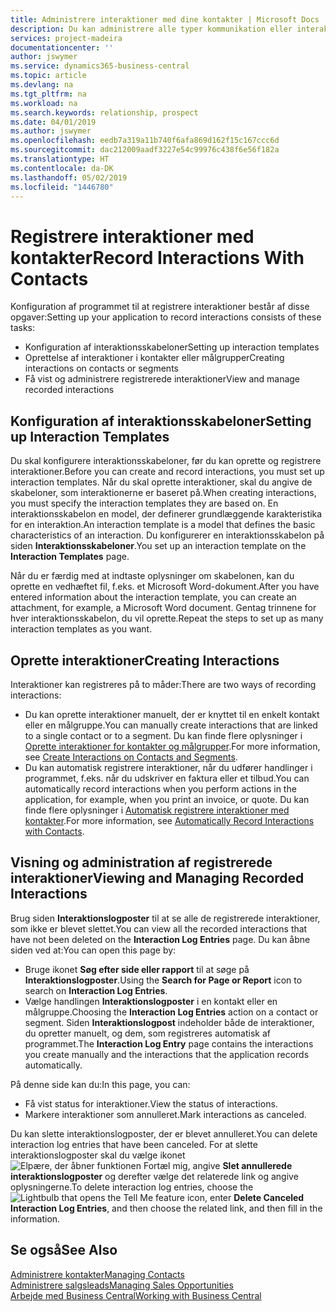 ```yaml
---
title: Administrere interaktioner med dine kontakter | Microsoft Docs
description: Du kan administrere alle typer kommunikation eller interaktioner mellem din virksomhed og dine kontakter, f.eks. kommunikation via brev, telefon, møder osv.
services: project-madeira
documentationcenter: ''
author: jswymer
ms.service: dynamics365-business-central
ms.topic: article
ms.devlang: na
ms.tgt_pltfrm: na
ms.workload: na
ms.search.keywords: relationship, prospect
ms.date: 04/01/2019
ms.author: jswymer
ms.openlocfilehash: eedb7a319a11b740f6afa869d162f15c167ccc6d
ms.sourcegitcommit: dac212009aadf3227e54c99976c438f6e56f182a
ms.translationtype: HT
ms.contentlocale: da-DK
ms.lasthandoff: 05/02/2019
ms.locfileid: "1446780"
---
```

# <a name="record-interactions-with-contacts"></a><span data-ttu-id="e17b2-103">Registrere interaktioner med kontakter</span><span class="sxs-lookup"><span data-stu-id="e17b2-103">Record Interactions With Contacts</span></span>
<span data-ttu-id="e17b2-104">Konfiguration af programmet til at registrere interaktioner består af disse opgaver:</span><span class="sxs-lookup"><span data-stu-id="e17b2-104">Setting up your application to record interactions consists of these tasks:</span></span>

* <span data-ttu-id="e17b2-105">Konfiguration af interaktionsskabeloner</span><span class="sxs-lookup"><span data-stu-id="e17b2-105">Setting up interaction templates</span></span>  
* <span data-ttu-id="e17b2-106">Oprettelse af interaktioner i kontakter eller målgrupper</span><span class="sxs-lookup"><span data-stu-id="e17b2-106">Creating interactions on contacts or segments</span></span>  
* <span data-ttu-id="e17b2-107">Få vist og administrere registrerede interaktioner</span><span class="sxs-lookup"><span data-stu-id="e17b2-107">View and manage recorded interactions</span></span>  

##  <a name="setting-up-interaction-templates"></a><span data-ttu-id="e17b2-108">Konfiguration af interaktionsskabeloner</span><span class="sxs-lookup"><span data-stu-id="e17b2-108">Setting up Interaction Templates</span></span>
<span data-ttu-id="e17b2-109">Du skal konfigurere interaktionsskabeloner, før du kan oprette og registrere interaktioner.</span><span class="sxs-lookup"><span data-stu-id="e17b2-109">Before you can create and record interactions, you must set up interaction templates.</span></span> <span data-ttu-id="e17b2-110">Når du skal oprette interaktioner, skal du angive de skabeloner, som interaktionerne er baseret på.</span><span class="sxs-lookup"><span data-stu-id="e17b2-110">When creating interactions, you must specify the interaction templates they are based on.</span></span> <span data-ttu-id="e17b2-111">En interaktionsskabelon en model, der definerer grundlæggende karakteristika for en interaktion.</span><span class="sxs-lookup"><span data-stu-id="e17b2-111">An interaction template is a model that defines the basic characteristics of an interaction.</span></span>
<span data-ttu-id="e17b2-112">Du konfigurerer en interaktionsskabelon på siden **Interaktionsskabeloner**.</span><span class="sxs-lookup"><span data-stu-id="e17b2-112">You set up an interaction template on the **Interaction Templates** page.</span></span>

<span data-ttu-id="e17b2-113">Når du er færdig med at indtaste oplysninger om skabelonen, kan du oprette en vedhæftet fil, f.eks. et Microsoft Word-dokument.</span><span class="sxs-lookup"><span data-stu-id="e17b2-113">After you have entered information about the interaction template, you can create an attachment, for example, a Microsoft Word document.</span></span> <span data-ttu-id="e17b2-114">Gentag trinnene for hver interaktionsskabelon, du vil oprette.</span><span class="sxs-lookup"><span data-stu-id="e17b2-114">Repeat the steps to set up as many interaction templates as you want.</span></span>  

## <a name="creating-interactions"></a><span data-ttu-id="e17b2-115">Oprette interaktioner</span><span class="sxs-lookup"><span data-stu-id="e17b2-115">Creating Interactions</span></span>
<span data-ttu-id="e17b2-116">Interaktioner kan registreres på to måder:</span><span class="sxs-lookup"><span data-stu-id="e17b2-116">There are two ways of recording interactions:</span></span>

* <span data-ttu-id="e17b2-117">Du kan oprette interaktioner manuelt, der er knyttet til en enkelt kontakt eller en målgruppe.</span><span class="sxs-lookup"><span data-stu-id="e17b2-117">You can manually create interactions that are linked to a single contact or to a segment.</span></span> <span data-ttu-id="e17b2-118">Du kan finde flere oplysninger i [Oprette interaktioner for kontakter og målgrupper](marketing-how-create-interactions.md).</span><span class="sxs-lookup"><span data-stu-id="e17b2-118">For more information, see [Create Interactions on Contacts and Segments](marketing-how-create-interactions.md).</span></span>  
* <span data-ttu-id="e17b2-119">Du kan automatisk registrere interaktioner, når du udfører handlinger i programmet, f.eks. når du udskriver en faktura eller et tilbud.</span><span class="sxs-lookup"><span data-stu-id="e17b2-119">You can automatically record interactions when you perform actions in the application, for example, when you print an invoice, or quote.</span></span> <span data-ttu-id="e17b2-120">Du kan finde flere oplysninger i [Automatisk registrere interaktioner med kontakter](marketing-auto-record-interactions.md).</span><span class="sxs-lookup"><span data-stu-id="e17b2-120">For more information, see [Automatically Record Interactions with Contacts](marketing-auto-record-interactions.md).</span></span>

## <a name="viewing-and-managing-recorded-interactions"></a><span data-ttu-id="e17b2-121">Visning og administration af registrerede interaktioner</span><span class="sxs-lookup"><span data-stu-id="e17b2-121">Viewing and Managing Recorded Interactions</span></span>
<span data-ttu-id="e17b2-122">Brug siden **Interaktionslogposter** til at se alle de registrerede interaktioner, som ikke er blevet slettet.</span><span class="sxs-lookup"><span data-stu-id="e17b2-122">You can view all the recorded interactions that have not been deleted on the **Interaction Log Entries** page.</span></span> <span data-ttu-id="e17b2-123">Du kan åbne siden ved at:</span><span class="sxs-lookup"><span data-stu-id="e17b2-123">You can open this page by:</span></span>

* <span data-ttu-id="e17b2-124">Bruge ikonet **Søg efter side eller rapport** til at søge på **Interaktionslogposter**.</span><span class="sxs-lookup"><span data-stu-id="e17b2-124">Using the **Search for Page or Report** icon to search on **Interaction Log Entries**.</span></span>
* <span data-ttu-id="e17b2-125">Vælge handlingen **Interaktionslogposter** i en kontakt eller en målgruppe.</span><span class="sxs-lookup"><span data-stu-id="e17b2-125">Choosing the **Interaction Log Entries** action on a contact or segment.</span></span>
  <span data-ttu-id="e17b2-126">Siden **Interaktionslogpost** indeholder både de interaktioner, du opretter manuelt, og dem, som registreres automatisk af programmet.</span><span class="sxs-lookup"><span data-stu-id="e17b2-126">The **Interaction Log Entry** page contains the interactions you create manually and the interactions that the application records automatically.</span></span>

<span data-ttu-id="e17b2-127">På denne side kan du:</span><span class="sxs-lookup"><span data-stu-id="e17b2-127">In this page, you can:</span></span>

* <span data-ttu-id="e17b2-128">Få vist status for interaktioner.</span><span class="sxs-lookup"><span data-stu-id="e17b2-128">View the status of interactions.</span></span>
* <span data-ttu-id="e17b2-129">Markere interaktioner som annulleret.</span><span class="sxs-lookup"><span data-stu-id="e17b2-129">Mark interactions as canceled.</span></span>

<span data-ttu-id="e17b2-130">Du kan slette interaktionslogposter, der er blevet annulleret.</span><span class="sxs-lookup"><span data-stu-id="e17b2-130">You can delete interaction log entries that have been canceled.</span></span> <span data-ttu-id="e17b2-131">For at slette interaktionslogposter skal du vælge ikonet ![Elpære, der åbner funktionen Fortæl mig](media/ui-search/search_small.png "Fortæl mig, hvad du vil foretage dig"), angive **Slet annullerede interaktionslogposter** og derefter vælge det relaterede link og angive oplysningerne.</span><span class="sxs-lookup"><span data-stu-id="e17b2-131">To delete interaction log entries, choose the ![Lightbulb that opens the Tell Me feature](media/ui-search/search_small.png "Tell me what you want to do") icon, enter **Delete Canceled Interaction Log Entries**, and then choose the related link, and then fill in the information.</span></span>

## <a name="see-also"></a><span data-ttu-id="e17b2-132">Se også</span><span class="sxs-lookup"><span data-stu-id="e17b2-132">See Also</span></span>
[<span data-ttu-id="e17b2-133">Administrere kontakter</span><span class="sxs-lookup"><span data-stu-id="e17b2-133">Managing Contacts</span></span>](marketing-contacts.md)  
[<span data-ttu-id="e17b2-134">Administrere salgsleads</span><span class="sxs-lookup"><span data-stu-id="e17b2-134">Managing Sales Opportunities</span></span>](marketing-manage-sales-opportunities.md)  
[<span data-ttu-id="e17b2-135">Arbejde med Business Central</span><span class="sxs-lookup"><span data-stu-id="e17b2-135">Working with Business Central</span></span>](ui-work-product.md)  
